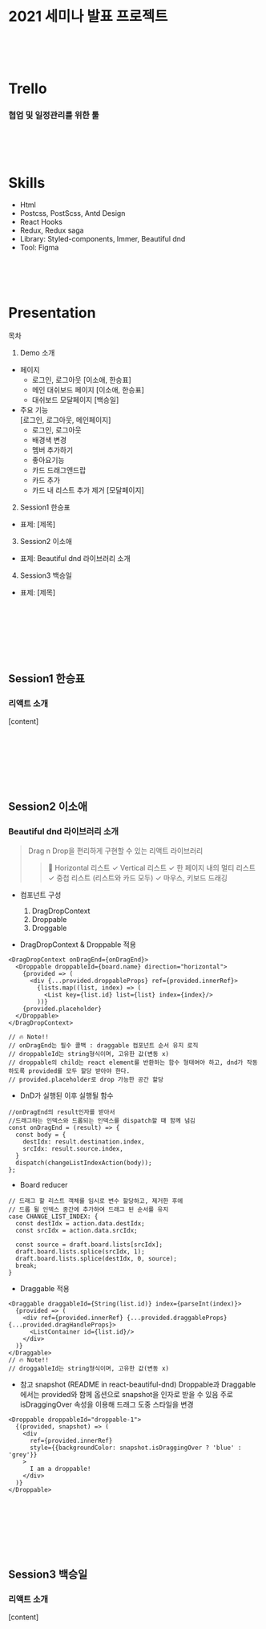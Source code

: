 # 2021 세미나 발표 프로젝트

<br>
<br>
<br>

# Trello

### 협업 및 일정관리를 위한 툴

<br>
<br>
<br>

# Skills

- Html
- Postcss, PostScss, Antd Design
- React Hooks
- Redux, Redux saga
- Library: Styled-components, Immer, Beautiful dnd
- Tool: Figma

<br>
<br>
<br>

# Presentation

목차

1. Demo 소개

- 페이지
  - 로그인, 로그아웃 [이소애, 한승표]
  - 메인 대쉬보드 페이지 [이소애, 한승표]
  - 대쉬보드 모달페이지 [백승일]
- 주요 기능  
  [로그인, 로그아웃, 메인페이지]
  - 로그인, 로그아웃
  - 배경색 변경
  - 멤버 추가하기
  - 좋아요기능
  - 카드 드래그앤드랍
  - 카드 추가
  - 카드 내 리스트 추가 제거
    [모달페이지]

2. Session1 한승표

- 표제: [제목]

3. Session2 이소애

- 표제: Beautiful dnd 라이브러리 소개

4. Session3 백승일

- 표제: [제목]

<br>
<br>
<br>
<br>
<br>
<br>

## Session1 한승표

### 리액트 소개

[content]

<br>
<br>
<br>
<br>
<br>
<br>

## Session2 이소애

### Beautiful dnd 라이브러리 소개

> Drag n Drop을 편리하게 구현할 수 있는 리액트 라이브러리
>
> > 🚀 Horizontal 리스트
> > ✓ Vertical 리스트
> > ✓ 한 페이지 내의 멀티 리스트
> > ✓ 중첩 리스트 (리스트와 카드 모두)
> > ✓ 마우스, 키보드 드래깅

- 컴포넌트 구성

  1. DragDropContext
  2. Droppable
  3. Droggable

- DragDropContext & Droppable 적용

```
<DragDropContext onDragEnd={onDragEnd}>
  <Droppable droppableId={board.name} direction="horizontal">
    {provided => (
      <div {...provided.droppableProps} ref={provided.innerRef}>
        {lists.map((list, index) => (
          <List key={list.id} list={list} index={index}/>
        ))}
    {provided.placeholder}
  </Droppable>
</DragDropContext>

// 🔥 Note!!
// onDragEnd는 필수 콜백 : draggable 컴포넌트 순서 유지 로직
// droppableId는 string형식이며, 고유한 값(변동 x)
// droppable의 child는 react element를 반환하는 함수 형태여야 하고, dnd가 작동하도록 provided를 모두 할당 받아야 한다.
// provided.placeholder로 drop 가능한 공간 할당
```

- DnD가 실행된 이후 실행될 함수

```
//onDragEnd의 result인자를 받아서
//드래그하는 인덱스와 드롭되는 인덱스를 dispatch할 때 함께 넘김
const onDragEnd = (result) => {
  const body = {
    destIdx: result.destination.index,
    srcIdx: result.source.index,
  }
  dispatch(changeListIndexAction(body));
};

```

- Board reducer

```
// 드래그 할 리스트 객체를 임시로 변수 할당하고, 제거한 후에
// 드롭 될 인덱스 중간에 추가하여 드래그 된 순서를 유지
case CHANGE_LIST_INDEX: {
  const destIdx = action.data.destIdx;
  const srcIdx = action.data.srcIdx;

  const source = draft.board.lists[srcIdx];
  draft.board.lists.splice(srcIdx, 1);
  draft.board.lists.splice(destIdx, 0, source);
  break;
}
```

- Draggable 적용

```
<Draggable draggableId={String(list.id)} index={parseInt(index)}>
  {provided => (
    <div ref={provided.innerRef} {...provided.draggableProps} {...provided.dragHandleProps}>
      <ListContainer id={list.id}/>
    </div>
  )}
</Draggable>
// 🔥 Note!!
// droggableId는 string형식이며, 고유한 값(변동 x)
```

- 참고 snapshot (README in react-beautiful-dnd)
  Droppable과 Draggable에서는 provided와 함께 옵션으로 snapshot을 인자로 받을 수 있음
  주로 isDraggingOver 속성을 이용해 드래그 도중 스타일을 변경

```
<Droppable droppableId="droppable-1">
  {(provided, snapshot) => (
    <div
      ref={provided.innerRef}
      style={{backgroundColor: snapshot.isDraggingOver ? 'blue' : 'grey'}}
    >
      I am a droppable!
    </div>
  )}
</Droppable>
```

<br>
<br>
<br>
<br>
<br>
<br>

## Session3 백승일

### 리액트 소개

[content]

<br>
